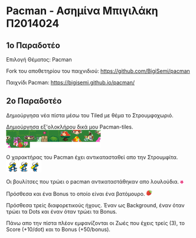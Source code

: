 # Pacman - Ασημίνα Μπιγιλάκη  Π2014024

## 1ο Παραδοτέο 

Επιλογή Θέματος: Pacman

Fork του αποθετηρίου του παιχνιδιού: https://github.com/BigiSemi/pacman

Παιχνίδι Pacman: https://bigisemi.github.io/pacman/ 

## 2ο Παραδοτέο

Δημιούργησα νέα πίστα μέσω του Tiled με θέμα το Στρουμφοχωριό.

Δημιούργησα εξ'ολοκλήρου δικά μου Pacman-tiles. 
![alt text](https://github.com/BigiSemi/pacman/blob/master/assets/pacman-tiles.png)

Ο χαρακτήρας του Pacman έχει αντικατασταθεί απο την Στρουμφίτα. 
![alt text](https://github.com/BigiSemi/pacman/blob/master/assets/pacman.png)

Οι βουλίτσες που τρώει ο pacman αντικαταστάθηκαν απο λουλούδια. 
![alt text](https://github.com/BigiSemi/pacman/blob/master/assets/dot.png)

Πρόσθεσα και ένα Bonus το οποίο είναι ένα βατόμουρο. 
![alt text](https://github.com/BigiSemi/pacman/blob/master/assets/dot2.png)

Πρόσθεσα τρείς διαφορετικούς ήχους. Έναν ως Background, έναν όταν τρώει τα Dots και έναν όταν τρώει τα Bonus.

Πάνω απο την πίστα πλέον εμφανίζονται οι Ζωές που έχεις τρείς (3), το Score (+10/dot) και το Bonus (+50/bonus). 

